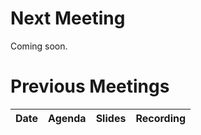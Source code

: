 # Next Meeting
Coming soon.

# Previous Meetings

| Date | Agenda | Slides | Recording |
|------|--------|--------|-----------|
